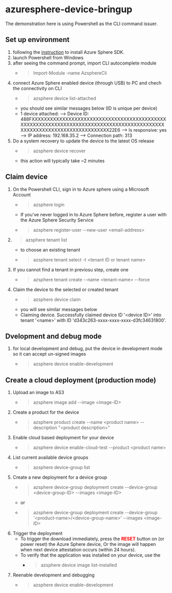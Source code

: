 # azuresphere-device-bringup
The demonstration here is using Powershell as the CLI command issuer.
## Set up environment
1. following the [instruction](https://docs.microsoft.com/en-us/azure-sphere/install/install-sdk?pivots=visual-studio) to install Azure Sphere SDK.
1. launch Powershell from Windows
1. after seeing the command prompt, import CLI autocomplete module
    - > Import-Module -name AzsphereCli
1. connect Azure Sphere enabled device (through USB) to PC and chech the connectivity on CLI
    - > azsphere device list-attached
    - you should see similar messages below (ID is unique per device)
    - 1 device attached:
--> Device ID: 488FXXXXXXXXXXXXXXXXXXXXXXXXXXXXXXXXXXXXXXXXXXXXXXXXXXXXXXXXXXXXXXXXXXXXXXXXXXXXXXXXXXXXXXXXXXXXXXXXXXXXXXXXXXXXXXXXXXXXXXXX22E6
  --> Is responsive: yes
  --> IP address: 192.168.35.2
  --> Connection path: 313
1. Do a system recovery to update the device to the latest OS release
    - > azsphere device recover
    - this action will typically take ~2 minutes

## Claim device
1. On the Powershell CLI, sign in to Azure sphere using a Microsoft Account
    - > azsphere login
    - If you've never logged in to Azure Sphere before, register a user with the Azure Sphere Security Service
    - > azsphere register-user --new-user \<email-address>
2. >  azsphere tenant list
    - to choose an existing tenant
    - > azsphere tenant select -t \<tenant ID or tenant name>
3. If you cannot find a tenant in previosu step, create one
    - > azsphere tenant create --name \<tenant-name> --force
4. Claim the device to the selected or created tenant
    - > azsphere device claim
    - you will see similar messages below
    - Claiming device.
Successfully claimed device ID '\<device ID>' into tenant '\<name>' with ID 'd343c263-xxxx-xxxx-xxxx-d3fc34631800'.

## Dvelopment and debug mode
1. for local development and debug, put the device in development mode so it can accept un-signed images
    - > azsphere device enable-development

## Create a cloud deployment (production mode)
1. Upload an image to AS3
    - > azsphere image add --image \<image-ID>
3. Create a product for the device
    - > azsphere product create --name \<product name> --description "\<product description>"
4. Enable cloud based deployment for your device
    - > azsphere device enable-cloud-test --product \<product name>
5. List current available device groups
    - > azsphere device-group list
6. Create a new deployment for a device group
    - > azsphere device-group deployment create --device-group \<device-group-ID> --images \<image-ID>
    - or
    - > azsphere device-group deployment create --device-group '\<product-name>/\<device-group-name>' --images \<image-ID>
7. Trigger the deployment
    - To trigger the download immediately, press the <span style="color:red">**RESET**</span> button on (or power reset) the Azure Sphere device, Or the image will happen when next device attestation occurs (within 24 hours).
    - To verify that the application was installed on your device, use the
        - > azsphere device image list-installed
8. Reenable development and debugging
    - > azsphere device enable-development

